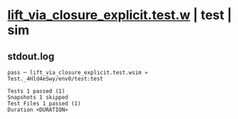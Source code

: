 # [lift_via_closure_explicit.test.w](../../../../../examples/tests/valid/lift_via_closure_explicit.test.w) | test | sim

## stdout.log
```log
pass ─ lift_via_closure_explicit.test.wsim » Test._4Hld4eSwy/env0/test:test

Tests 1 passed (1)
Snapshots 1 skipped
Test Files 1 passed (1)
Duration <DURATION>
```

